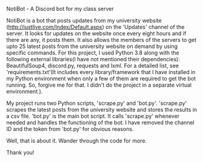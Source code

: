 NotiBot - A Discord bot for my class server

NotiBot is a bot that posts updates from my university website (http://iustlive.com/Index/Default.aspx) on the 'Updates' channel of the server.
It looks for updates on the website once every eight hours and if there are any, it posts them.
It also allows the members of the servers to get upto 25 latest posts from the university website on demand by using specific commands.
For this project, I used Python 3.8 along with the following external libraries(I have not mentioned their dependencies):
BeautifulSoup4, discord.py, requests and lxml. For a detailed list, see 'requirements.txt'(It includes every library/framework that I have installed in my Python environment when only a few of them are required to get the bot running. So, forgive me for that. I didn't do the project in a separate virtual environment.). 

My project runs two Python scripts, 'scrape.py' and 'bot.py'. 'scrape.py' scrapes the latest posts from the university website and stores the results in a csv file.
'bot.py' is the main bot script. It calls 'scrape.py' whenever needed and handles the functioning of the bot.
I have removed the channel ID and the token from 'bot.py' for obvious reasons.

Well, that is about it. Wander through the code for more.

Thank you!

